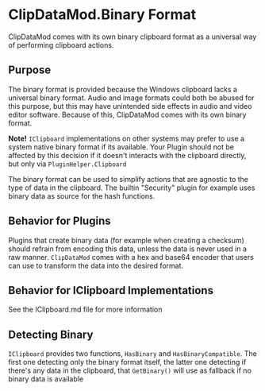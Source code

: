 # ClipDataMod.Binary Format

ClipDataMod comes with its own binary clipboard format as a universal way of performing clipboard actions.

## Purpose

The binary format is provided because the Windows clipboard lacks a universal binary format. Audio and image formats could both be abused for this purpose, but this may have unintended side effects in audio and video editor software. Because of this, ClipDataMod comes with its own binary format.

**Note!** `IClipboard` implementations on other systems may prefer to use a system native binary format if its available. Your Plugin should not be affected by this decision if it doesn't interacts with the clipboard directly, but only via `PluginHelper.Clipboard`

The binary format can be used to simplify actions that are agnostic to the type of data in the clipboard. The builtin "Security" plugin for example uses binary data as source for the hash functions.

## Behavior for Plugins

Plugins that create binary data (for example when creating a checksum) should refrain from encoding this data, unless the data is never used in a raw manner. `ClipDataMod` comes with a hex and base64 encoder that users can use to transform the data into the desired format.

## Behavior for IClipboard Implementations

See the IClipboard.md file for more information

## Detecting Binary

`IClipboard` provides two functions, `HasBinary` and `HasBinaryCompatible`.
The first one detecting only the binary format itself, the latter one detecting if there's any data in the clipboard, that `GetBinary()` will use as fallback if no binary data is available
